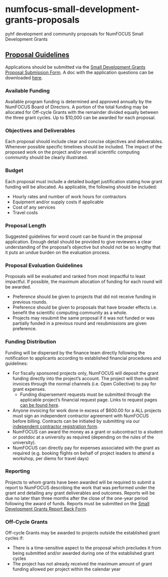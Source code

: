 # numfocus-small-development-grants-proposals
pyhf development and community proposals for NumFOCUS Small Development Grants

## [Proposal Guidelines](https://numfocus.org/programs/small-development-grants)

Applications should be submitted via the [Small Development Grants Proposal Submission Form](https://numfocus.typeform.com/to/mbtH7w). A doc with the application questions can be downloaded [here](https://docs.google.com/document/d/1uPG93KlV_PuWU5Inawsehg42FItezx9rdmCWUtuQEtY/copy).

### Available Funding

Available program funding is determined and approved annually by the NumFOCUS Board of Directors. A portion of the total funding may be allocated for Off-cycle Grants with the remainder divided equally between the three grant cycles. Up to $10,000 can be awarded for each proposal.

### Objectives and Deliverables

Each proposal should include clear and concise objectives and deliverables. Whenever possible specific timelines should be included. The impact of the proposed work on the project and/or overall scientific computing community should be clearly illustrated.

### Budget

Each proposal must include a detailed budget justification stating how grant funding will be allocated. As applicable, the following should be included:

* Hourly rates and number of work hours for contractors
* Equipment and/or supply costs if applicable
* Cost of any services
* Travel costs

### Proposal Length

Suggested guidelines for word count can be found in the proposal application. Enough detail should be provided to give reviewers a clear understanding of the proposal’s objective but should not be so lengthy that it puts an undue burden on the evaluation process.

### Proposal Evaluation Guidelines

Proposals will be evaluated and ranked from most impactful to least impactful. If possible, the maximum allocation of funding for each round will be awarded.

* Preference should be given to projects that did not receive funding in previous rounds.
* Preference should be given to proposals that have broader effects i.e. benefit the scientific computing community as a whole.
* Projects may resubmit the same proposal if it was not funded or was partially funded in a previous round and resubmissions are given preference.

### Funding Distribution

Funding will be dispersed by the finance team directly following the notification to applicants according to established financial procedures and guidelines:

* For fiscally sponsored projects only, NumFOCUS will deposit the grant funding directly into the project’s account. The project will then submit invoices through the normal channels (i.e. Open Collective) to pay for grant expenses.
   - Funding dispersement requests must be submitted  through the applicable project’s financial request page.  Links to request pages [can be found here](https://numfocus.org/rocket).
* Anyone invoicing for work done in excess of $600.00 for a ALL projects must sign an independent contractor agreement with NumFOCUS before billing. Contracts can be initiated by submitting via our [independent contractor registration form](https://numfocus.typeform.com/to/umyusM?typeform-source=numfocus.org).
* NumFOCUS can award the money as a grant or subcontract to a student or postdoc at a university as required (depending on the rules of the university).
* NumFOCUS can directly pay for expenses associated with the grant as required (e.g. booking flights on behalf of project leaders to attend a workshop, per diems for travel days)

### Reporting

Projects to whom grants have been awarded will be required to submit a report to NumFOCUS describing the work that was performed under the grant and detailing any grant deliverables and outcomes. Reports will be due no later than three months after the close of the one-year period following the award of funds. Reports must be submitted on the [Small Development Grants Report Back Form](https://numfocus.typeform.com/to/ZC5YEN).

### Off-Cycle Grants

Off-cycle Grants may be awarded to projects outside the established grant cycles if:

* There is a time-sensitive aspect to the proposal which precludes it from being submitted and/or awarded during one of the established grant cycles
* The project has not already received the maximum amount of grant funding allowed per project within the calendar year
